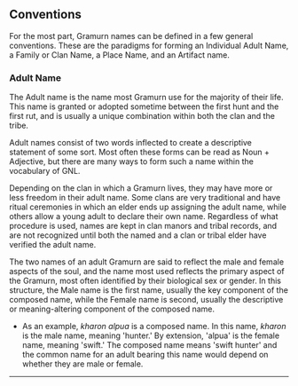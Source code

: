 Conventions
---------

For the most part, Gramurn names can be defined in a few general conventions. These are the paradigms for forming an Individual Adult Name, a Family or Clan Name, a Place Name, and an Artifact name.

### Adult Name ###

The Adult name is the name most Gramurn use for the majority of their life. This name is granted or adopted sometime between the first hunt and the first rut, and is usually a unique combination within both the clan and the tribe.

Adult names consist of two words inflected to create a descriptive statement of some sort. Most often these forms can be read as Noun + Adjective, but there are many ways to form such a name within the vocabulary of GNL.

Depending on the clan in which a Gramurn lives, they may have more or less freedom in their adult name. Some clans are very traditional and have ritual ceremonies in which an elder ends up assigning the adult name, while others allow a young adult to declare their own name. Regardless of what procedure is used, names are kept in clan manors and tribal records, and are not recognized until both the named and a clan or tribal elder have verified the adult name.

The two names of an adult Gramurn are said to reflect the male and female aspects of the soul, and the name most used reflects the primary aspect of the Gramurn, most often identified by their biological sex or gender. In this structure, the Male name is the first name, usually the key component of the composed name, while the Female name is second, usually the descriptive or meaning-altering component of the composed name.

* As an example, _kharon alpua_ is a composed name. In this name, _kharon_ is the male name, meaning 'hunter.' By extension, 'alpua' is the female name, meaning 'swift.' The composed name means 'swift hunter' and the common name for an adult bearing this name would depend on whether they are male or female.

--------------------------------------------------------------------------------
